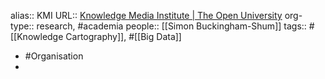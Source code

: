 alias:: KMI
URL:: [Knowledge Media Institute | The Open University](https://kmi.open.ac.uk/)
org-type:: research, #academia 
people:: [[Simon Buckingham-Shum]] 
tags:: #[[Knowledge Cartography]], #[[Big Data]]
- #Organisation
-